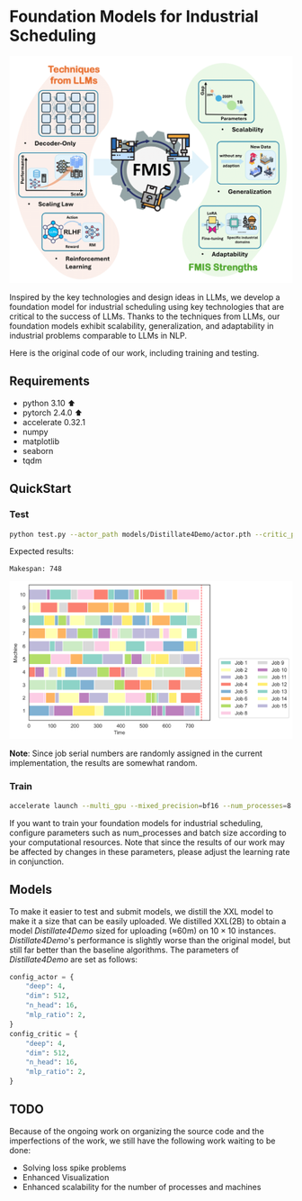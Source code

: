 # Foundation Models for Industrial Scheduling

![main](README.assets/Main.png)

Inspired by the key technologies and design ideas in LLMs, we develop a foundation model for industrial scheduling using key technologies that are critical to the success of LLMs. Thanks to the techniques from LLMs, our foundation models exhibit scalability, generalization, and adaptability in industrial problems comparable to LLMs in NLP. 

Here is the original code of our work, including training and testing. 

## Requirements

- python 3.10 ⬆
- pytorch 2.4.0 ⬆
- accelerate 0.32.1
- numpy
- matplotlib
- seaborn
- tqdm

## QuickStart

### Test

```bash
python test.py --actor_path models/Distillate4Demo/actor.pth --critic_path models/Distillate4Demo/critic.pth --FJSPpath data/HurinkBenchmark/HurinkVdata25.fjs --num_beams 32--GANTTsavepath results/Gantt.png
```

Expected results: 

```bash
Makespan: 748
```

![Gantt](README.assets/Gantt.png)

**Note**: Since job serial numbers are randomly assigned in the current implementation, the results are somewhat random. 

### Train

```bash
accelerate launch --multi_gpu --mixed_precision=bf16 --num_processes=8 Train.py --n 10 --m 10 --h 10 --n_epoch 80000 --batch_size_envs 32 --batch_size_ppo 256 --beta 0.01 --config_actor_deep 8 --config_actor_dim 1024 --config_actor_mlp_ratio 4 --config_critic_deep 8 --config_critic_dim 1024 --config_critic_mlp_ratio 4
```

If you want to train your foundation models for industrial scheduling, configure parameters such as num_processes and batch size according to your computational resources. Note that since the results of our work may be affected by changes in these parameters, please adjust the learning rate in conjunction. 

## Models

To make it easier to test and submit models, we distill the XXL model to make it a size that can be easily uploaded. We distilled XXL(2B) to obtain a model *Distillate4Demo* sized for uploading (≈60m) on $10\times 10$ instances.  *Distillate4Demo*'s performance is slightly worse than the original model, but still far better than the baseline algorithms. The parameters of *Distillate4Demo* are set as follows: 

```Python
config_actor = {
    "deep": 4,
    "dim": 512,
    "n_head": 16,
    "mlp_ratio": 2,
}
config_critic = {
    "deep": 4,
    "dim": 512,
    "n_head": 16,
    "mlp_ratio": 2,
}
```

## TODO

Because of the ongoing work on organizing the source code and the imperfections of the work, we still have the following work waiting to be done: 

- Solving loss spike problems 
- Enhanced Visualization 
- Enhanced scalability for the number of processes and machines 

